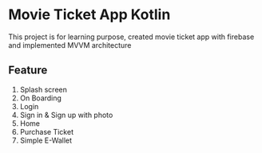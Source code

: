 # Movie Ticket App Kotlin
This project is for learning purpose, created movie ticket app with firebase and implemented MVVM architecture

## Feature
1. Splash screen
2. On Boarding
3. Login
4. Sign in & Sign up with photo
5. Home
6. Purchase Ticket
7. Simple E-Wallet
